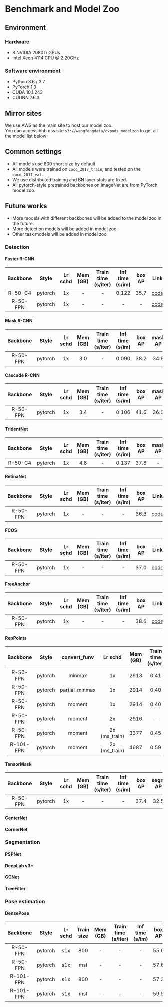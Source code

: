 
# Benchmark and Model Zoo

## Environment

### Hardware

- 8 NVIDIA 2080Ti GPUs
- Intel Xeon 4114 CPU @ 2.20GHz

### Software environment

- Python 3.6 / 3.7
- PyTorch 1.3
- CUDA 10.1.243
- CUDNN 7.6.3

## Mirror sites

We use AWS as the main site to host our model zoo.  
You can access hhb oss site `s3://wangfengdata/cvpods_modelzoo` to get all the model list below

## Common settings

- All models use 800 short size by default
- All models were trained on `coco_2017_train`, and tested on the `coco_2017_val`.
- We use distributed training and BN layer stats are fixed.
- All pytorch-style pretrained backbones on ImageNet are from PyTorch model zoo.


## Future works

- More models with different backbones will be added to the model zoo in the future.
- More detection models will be added in model zoo
- Other task models will be added in model zoo

### Detection

#### Faster R-CNN

|    Backbone     |  Style  | Lr schd | Mem (GB) | Train time (s/iter) | Inf time (s/im) | box AP |                                                              Link                                                              |
| :-------------: | :-----: | :-----: | :------: | :-----------------: | :------------: | :----: | :--------------------------------------------------------------------------------------------------------------------------------: |
|     R-50-C4     | pytorch |   1x    |    -     |          -          |      0.122     |  35.7  |         [code](https://s3.ap-northeast-2.amazonaws.com/open-mmlab/mmdetection/models/faster_rcnn_r50_c4_1x-642cf91f.pth)          |
|    R-50-FPN     | pytorch |   1x    |    -     |          -          |        -       |    -   |    [code](https://git-core.megvii-inc.com/zhubenjin/cvpods_playground/tree/master/examples/rcnn/faster_rcnn.res50.fpn.coco.800size.1x)     |

#### Mask R-CNN

|    Backbone     |  Style  | Lr schd | Mem (GB) | Train time (s/iter) | Inf time (s/im) | box AP | mask AP |                                                             Link                                                             |
| :-------------: | :-----: | :-----: | :------: | :-----------------: | :------------: | :----: | :-----: | :------------------------------------------------------------------------------------------------------------------------------: |
|    R-50-FPN     | pytorch |   1x    |   3.0    |          -          |      0.090     |  38.2  |  34.8   |    [code](https://git-core.megvii-inc.com/zhubenjin/cvpods_playground/tree/master/examples/rcnn/mask_rcnn.res50.fpn.coco.800size.1x)     |

#### Cascade R-CNN

|    Backbone     |  Style  | Lr schd | Mem (GB) | Train time (s/iter) | Inf time (s/im) | box AP | mask AP |                                                                 Link                                                                  |
| :-------------: | :-----: | :-----: | :------: | :-----------------: | :------------: | :----: | :-----: | :---------------------------------------------------------------------------------------------------------------------------------------: |
|    R-50-FPN     | pytorch |   1x    |   3.4    |          -          |      0.106     |  41.6  |   36.0  |     [code](https://git-core.megvii-inc.com/zhubenjin/cvpods_playground/tree/master/examples/rcnn/cascade_rcnn.res50.fpn.coco.800size.1x)     |

#### TridentNet

|    Backbone     |  Style  | Lr schd | Mem (GB) | Train time (s/iter) | Inf time (s/im) | box AP | mask AP |                                                                 Link                                                                  |
| :-------------: | :-----: | :-----: | :------: | :-----------------: | :------------: | :----: | :-----: | :---------------------------------------------------------------------------------------------------------------------------------------: |
|    R-50-C4      | pytorch |   1x    |   4.8    |          -          |      0.137     |  37.8  |    -    |     [code](https://git-core.megvii-inc.com/zhubenjin/cvpods_playground/tree/master/examples/TridentNet/tridentnet.res50.C4.coco.800size.1x)     |

#### RetinaNet

|    Backbone     |  Style  | Lr schd | Mem (GB) | Train time (s/iter) | Inf time (s/im) | box AP |                                                             Link                                                             |
| :-------------: | :-----: | :-----: | :------: | :-----------------: | :------------: | :----: | :------------------------------------------------------------------------------------------------------------------------------: |
|    R-50-FPN     | pytorch |   1x    |     -    |           -         |         -      |  36.3  |    [code](https://git-core.megvii-inc.com/zhubenjin/cvpods_playground/tree/master/examples/retinanet/retinanet.res50.fpn.coco.800size.1x)     |

#### FCOS

|    Backbone     |  Style  | Lr schd | Mem (GB) | Train time (s/iter) | Inf time (s/im) | box AP |                                                             Link                                                             |
| :-------------: | :-----: | :-----: | :------: | :-----------------: | :------------: | :----: | :------------------------------------------------------------------------------------------------------------------------------: |
|    R-50-FPN     | pytorch |   1x    |    -     |           -         |         -      |  37.0  |    [code](https://git-core.megvii-inc.com/zhubenjin/cvpods_playground/tree/master/examples/fcos/fcos.res50.fpn.coco.800size.1x)     |

#### FreeAnchor

|    Backbone     |  Style  | Lr schd | Mem (GB) | Train time (s/iter) | Inf time (s/im) | box AP |                                                                 Link                                                                  |
| :-------------: | :-----: | :-----: | :------: | :-----------------: | :------------:  | :----: | :---------------------------------------------------------------------------------------------------------------------------------------: |
|    R-50-FPN     | pytorch |   1x    |    -     |           -         |         -       |  38.6  |     [code](https://git-core.megvii-inc.com/zhubenjin/cvpods_playground/tree/master/examples/retinanet/free_anchor.res50.fpn.coco.800size.1x)     |

#### RepPoints

|    Backbone     |  Style  | convert_funv | Lr schd | Mem (GB) | Train time (s/iter) | Inf time (s/im) | box AP |                                                                Link                         |
| :-------------: | :-----: | :-----------: | :-----: | :------: | :-----------------: | :------------:  | :----: | :----------------------------------------------------------------------------------------: |
|    R-50-FPN     | pytorch |     minmax     | 1x           |    2913     |           0.41         |         60.8       |  37.3  |     code     |
|    R-50-FPN     | pytorch | partial_minmax | 1x           |    2914     |           0.40         |         62.4       |  38.1  |     code     |
|    R-50-FPN     | pytorch |     moment     | 1x           |    2914     |           0.40         |         60.9       |  38.0  |     code     |
|    R-50-FPN     | pytorch |     moment     | 2x           |    2916     |           -            |         -          |        |     code     |
|    R-50-FPN     | pytorch |     moment     | 2x (ms_train)|    3377     |           0.45         |         63.2       |  40.2  |     code     |
|    R-101-FPN    | pytorch |     moment     | 2x (ms_train)|    4687     |           0.59         |         80.5       |  42.2  |     code     |

#### TensorMask 

|    Backbone     |  Style  | Lr schd | Mem (GB) | Train time (s/iter) | Inf time (s/im) | box AP | segm AP |                                                                 Link                            |
| :-------------: | :-----: | :-----: | :------: | :-----------------: | :------------:  | :----: | :----: | :----------------------------------------------------------------------------------------------: |
|    R-50-FPN     | pytorch |   1x    |    -     |           -         |         -       |  37.4  | 32.5 | [code](https://git-core.megvii-inc.com/zhubenjin/cvpods_playground/tree/master/examples/tensormask/tensormask.res50.fpn.coco.800size.1x) |

#### CenterNet

#### CornerNet

### Segmentation

#### PSPNet
#### DeepLab v3+
#### GCNet
#### TreeFilter

### Pose estimation

#### DensePose
|    Backbone     |  Style  | Lr schd | Train size | Mem (GB) | Train time (s/iter) | Inf time (s/im) | box AP | densepose AP |   Link |
| :-------------: | :-----: | :-----: | :------: | :------: | :-----------------: | :------------: | :------------: | :----: | :--------------------------------------------------------------------------------------------------------------------------------------------: |
|     R-50-FPN     | pytorch |   s1x    |   800    |    -     |          -          |     -     |  55.6  |   46.3  |     [code](https://git-core.megvii-inc.com/zhubenjin/cvpods_playground/tree/zhoupenghao/examples/Densepose/densepose.res50.fpn.coco.800size.s1x)  |
|     R-50-FPN     | pytorch |   s1x    |   mst    |    -     |          -          |     -     |  57.6  |   49.8  |  [code](https://git-core.megvii-inc.com/zhubenjin/cvpods_playground/tree/zhoupenghao/examples/Densepose/densepose.res50.fpn.coco.mst.s1x)  |
|     R-101-FPN     | pytorch |   s1x    |   800    |    -     |          -          |     -     |  57.3  |   49.1  |     [code](https://git-core.megvii-inc.com/zhubenjin/cvpods_playground/tree/zhoupenghao/examples/Densepose/densepose.res101.fpn.coco.800size.s1x)  |
|     R-101-FPN     | pytorch |   s1x    |   mst    |    -     |          -          |     -     |  59.5  |   51.2  |     [code](https://git-core.megvii-inc.com/zhubenjin/cvpods_playground/tree/zhoupenghao/examples/Densepose/densepose.res101.fpn.coco.mst.s1x)  |
